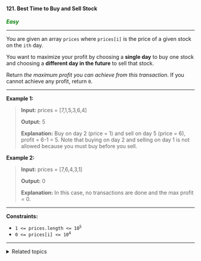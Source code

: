 #### 121. Best Time to Buy and Sell Stock

<span style="color:green">***Easy***</span>
___
You are given an array `prices` where `prices[i]` is the price of a given stock on the `ith` day.

You want to maximize your profit by choosing a **single day** to buy one stock and choosing a **different day in the future** to sell that stock.

Return _the maximum profit you can achieve from this transaction_. If you cannot achieve any profit, return `0`.
___

**Example 1:**

>**Input:** prices = [7,1,5,3,6,4]
>
>**Output:** 5
>
>**Explanation:** Buy on day 2 (price = 1) and sell on day 5 (price = 6), profit = 6-1 = 5. Note that buying on day 2 and selling on day 1 is not allowed because you must buy before you sell. 

**Example 2:**

>**Input:** prices = [7,6,4,3,1]
>
>**Output:** 0
>
>**Explanation:** In this case, no transactions are done and the max profit = 0. 
___

**Constraints:**

*   <code>1 <= prices.length <= 10<sup>5</sup></code>
*   <code>0 <= prices[i] <= 10<sup>4</sup></code>

___

<details><summary>Related topics</summary>

[#Array](https://leetcode.com/tag/array/)
[#Dynamic Programming](https://leetcode.com/tag/dynamic-programming/)

</details>




 
